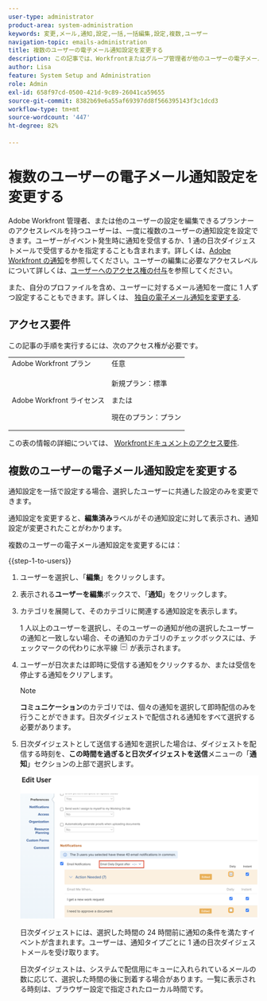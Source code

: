 ```yaml
---
user-type: administrator
product-area: system-administration
keywords: 変更,メール,通知,設定,一括,一括編集,設定,複数,ユーザー
navigation-topic: emails-administration
title: 複数のユーザーの電子メール通知設定を変更する
description: この記事では、Workfrontまたはグループ管理者が他のユーザーの電子メール通知を更新する方法について説明します。
author: Lisa
feature: System Setup and Administration
role: Admin
exl-id: 658f97cd-0500-421d-9c89-26041ca59655
source-git-commit: 8382b69e6a55af69397dd8f566395143f3c1dcd3
workflow-type: tm+mt
source-wordcount: '447'
ht-degree: 82%

---
```


# 複数のユーザーの電子メール通知設定を変更する

<!-- Audited: 12/2023 -->

Adobe Workfront 管理者、または他のユーザーの設定を編集できるプランナーのアクセスレベルを持つユーザーは、一度に複数のユーザーの通知設定を設定できます。ユーザーがイベント発生時に通知を受信するか、1 通の日次ダイジェストメールで受信するかを指定することも含まれます。詳しくは、[Adobe Workfront の通知](../../../workfront-basics/using-notifications/wf-notifications.md)を参照してください。ユーザーの編集に必要なアクセスレベルについて詳しくは、[ユーザーへのアクセス権の付与](../../../administration-and-setup/add-users/configure-and-grant-access/grant-access-other-users.md)を参照してください。

また、自分のプロファイルを含め、ユーザーに対するメール通知を一度に 1 人ずつ設定することもできます。詳しくは、 [独自の電子メール通知を変更する](../../../workfront-basics/using-notifications/activate-or-deactivate-your-own-event-notifications.md).


## アクセス要件

この記事の手順を実行するには、次のアクセス権が必要です。

<table style="table-layout:auto"> 
 <col> 
 <col> 
 <tbody> 
  <tr> 
   <td role="rowheader">Adobe Workfront プラン</td> 
   <td>任意</td> 
  </tr> 
  <tr> 
   <td role="rowheader">Adobe Workfront ライセンス</td> 
   <td> <p>新規プラン：標準 </p>
 <p>または</p> 
<p>現在のプラン：プラン </p> 
</td> 
  </tr> 
 </tbody> 
</table>

この表の情報の詳細については、 [Workfrontドキュメントのアクセス要件](/help/quicksilver/administration-and-setup/add-users/access-levels-and-object-permissions/access-level-requirements-in-documentation.md).

## 複数のユーザーの電子メール通知設定を変更する

通知設定を一括で設定する場合、選択したユーザーに共通した設定のみを変更できます。

通知設定を変更すると、**編集済み**&#x200B;ラベルがその通知設定に対して表示され、通知設定が変更されたことがわかります。

複数のユーザーの電子メール通知設定を変更するには：

{{step-1-to-users}}

1. ユーザーを選択し、「**編集**」をクリックします。
1. 表示される&#x200B;**ユーザーを編集**&#x200B;ボックスで、「**通知**」をクリックします。

1. カテゴリを展開して、そのカテゴリに関連する通知設定を表示します。

   1 人以上のユーザーを選択し、そのユーザーの通知が他の選択したユーザーの通知と一致しない場合、その通知のカテゴリのチェックボックスには、チェックマークの代わりに水平線 ![](assets/straight-line-instead-of-checkmark.jpg) が表示されます。


1. ユーザーが日次または即時に受信する通知をクリックするか、または受信を停止する通知をクリアします。

   >[!NOTE]
   >
   >   **コミュニケーション**&#x200B;のカテゴリでは、個々の通知を選択して即時配信のみを行うことができます。日次ダイジェストで配信される通知をすべて選択する必要があります。


1. 日次ダイジェストとして送信する通知を選択した場合は、ダイジェストを配信する時刻を、**この時間を過ぎると日次ダイジェストを送信**&#x200B;メニューの「**通知**」セクションの上部で選択します。

   ![](assets/daily-digest-time.png)

   日次ダイジェストには、選択した時間の 24 時間前に通知の条件を満たすイベントが含まれます。ユーザーは、通知タイプごとに 1 通の日次ダイジェストメールを受け取ります。

   日次ダイジェストは、システムで配信用にキューに入れられているメールの数に応じて、選択した時間の後に到着する場合があります。一覧に表示される時刻は、ブラウザー設定で指定されたローカル時間です。
